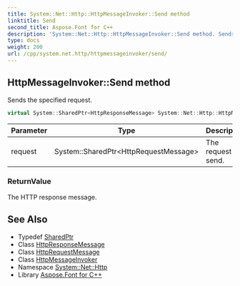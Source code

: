 ```yaml
---
title: System::Net::Http::HttpMessageInvoker::Send method
linktitle: Send
second_title: Aspose.Font for C++
description: 'System::Net::Http::HttpMessageInvoker::Send method. Sends the specified request in C++.'
type: docs
weight: 200
url: /cpp/system.net.http/httpmessageinvoker/send/
---
```

## HttpMessageInvoker::Send method


Sends the specified request.

```cpp
virtual System::SharedPtr<HttpResponseMessage> System::Net::Http::HttpMessageInvoker::Send(System::SharedPtr<HttpRequestMessage> request)
```


| Parameter | Type | Description |
| --- | --- | --- |
| request | System::SharedPtr\<HttpRequestMessage\> | The request to send. |

### ReturnValue

The HTTP response message.

## See Also

* Typedef [SharedPtr](../../../system/sharedptr/)
* Class [HttpResponseMessage](../../httpresponsemessage/)
* Class [HttpRequestMessage](../../httprequestmessage/)
* Class [HttpMessageInvoker](../)
* Namespace [System::Net::Http](../../)
* Library [Aspose.Font for C++](../../../)
